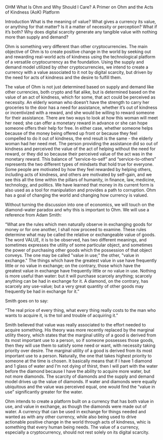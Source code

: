 OHM
What Is Ohm and Why Should I Care?
A Primer on Ohm and the Acts of Kindness (AoK) Platform
  

Introduction
What is the meaning of value? What gives a currency its value, or anything for that matter? Is it a matter of necessity or perception? What if it’s both? Why does digital scarcity generate any tangible value with nothing more than supply and demand?


Ohm is something very different than other cryptocurrencies. The main objective of Ohm is to create positive change in the world by seeking out and rewarding real-world acts of kindness using the technological platform of a versatile cryptocurrency as the foundation. Using the supply and demand model utilized by other cryptocurrencies, we intend to create a currency with a value associated to it not by digital scarcity, but driven by the need for acts of kindness and the desire to fulfill them. 


The value of Ohm is not just determined based on supply and demand like other currencies, both crypto and fiat alike, but is determined based on the value of an act of kindness, which for some, that act could be perceived as necessity. An elderly woman who doesn’t have the strength to carry her groceries to the door has a need for assistance, whether it’s out of kindness or incentivized with a reward, and she would be willing to reward someone for their assistance. There are two ways to look at how this woman will meet her need; she can offer a monetary reward in advance or she can hope someone offers their help for free. In either case, whether someone helps because of the money being offered up front or because they feel compelled to do it out of kindness, the end result is the same - the elderly woman had her need met. The person providing the assistance did so out of kindness and perceived the value of the act of helping without the need for reward, or they did so because their perceived value of the act was in the monetary reward. This balance of “service-to-self” and “service-to-others” represents the two different types of mindsets that hold true for everyone. Some people are motivated by how they feel rewarded by helping others, including acts of kindness, and others are motivated by self-gain, and we see this all the time within the pillars of humanity, in finance, law, medicine, technology, and politics. We have learned that money in its current form is also used as a tool for manipulation and provides a path to corruption. Ohm has a goal of changing the world and changing how currency is valued.

Without turning the discussion into one of economics, we will touch on the diamond-water paradox and why this is important to Ohm. We will use a reference from Adam Smith:

“What are the rules which men naturally observe in exchanging goods for money or for one another, I shall now proceed to examine. These rules determine what may be called the relative or exchangeable value of goods. The word VALUE, it is to be observed, has two different meanings, and sometimes expresses the utility of some particular object, and sometimes the power of purchasing other goods which the possession of that object conveys. The one may be called "value in use;" the other, "value in exchange." The things which have the greatest value in use have frequently little or no value in exchange; on the contrary, those which have the greatest value in exchange have frequently little or no value in use. Nothing is more useful than water: but it will purchase scarcely anything; scarcely anything can be had in exchange for it. A diamond, on the contrary, has scarcely any use-value; but a very great quantity of other goods may frequently be had in exchange for it.”

Smith goes on to say: 

“The real price of every thing, what every thing really costs to the man who wants to acquire it, is the toil and trouble of acquiring it.”

Smith believed that value was really associated to the effort needed to acquire something. His theory was more recently replaced by the marginal utility theory, which states that the marginal utility of a good is derived from its most important use to a person, so if someone possesses those goods, then they will use them to satisfy some need or want, with necessity taking priority over desire. The marginal utility of a good is derived from its most important use to a person. Naturally, the one that takes highest priority to someone at the time is chosen. It basically means that if I have 1 diamond and 1 glass of water and  I’m not dying of thirst, then I will part with the water before the diamond because I have the ability to acquire more water, but not more diamonds. The scarcity of diamonds and the supply and demand model drives up the value of diamonds. If water and diamonds were equally ubiquitous and the value was perceived equal, one would find the “value in use” significantly greater for the water.

Ohm intends to create a platform built on a currency that has both value in use, and value in exchange, as though the diamonds were made out of water. A currency that can be used in exchange for things needed and wanted as with any other currency, while also being used to drive actionable positive change in the world through acts of kindness, whic is something that every human being needs. The value of a currency, especially a cryptocurrency, should not rest solely on its digital scarcity.
